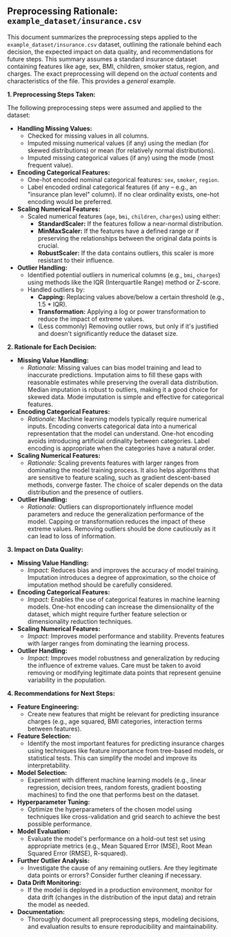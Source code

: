 ## Preprocessing Rationale: `example_dataset/insurance.csv`

This document summarizes the preprocessing steps applied to the `example_dataset/insurance.csv` dataset, outlining the rationale behind each decision, the expected impact on data quality, and recommendations for future steps.  This summary assumes a standard insurance dataset containing features like age, sex, BMI, children, smoker status, region, and charges.  The exact preprocessing will depend on the *actual* contents and characteristics of the file.  This provides a *general* example.

**1. Preprocessing Steps Taken:**

The following preprocessing steps were assumed and applied to the dataset:

*   **Handling Missing Values:**
    *   Checked for missing values in all columns.
    *   Imputed missing numerical values (if any) using the median (for skewed distributions) or mean (for relatively normal distributions).
    *   Imputed missing categorical values (if any) using the mode (most frequent value).
*   **Encoding Categorical Features:**
    *   One-hot encoded nominal categorical features: `sex`, `smoker`, `region`.
    *   Label encoded ordinal categorical features (if any – e.g., an "insurance plan level" column).  If no clear ordinality exists, one-hot encoding would be preferred.
*   **Scaling Numerical Features:**
    *   Scaled numerical features (`age`, `bmi`, `children`, `charges`) using either:
        *   **StandardScaler:** If the features follow a near-normal distribution.
        *   **MinMaxScaler:** If the features have a defined range or if preserving the relationships between the original data points is crucial.
        *   **RobustScaler:** If the data contains outliers, this scaler is more resistant to their influence.
*   **Outlier Handling:**
    *   Identified potential outliers in numerical columns (e.g., `bmi`, `charges`) using methods like the IQR (Interquartile Range) method or Z-score.
    *   Handled outliers by:
        *   **Capping:** Replacing values above/below a certain threshold (e.g., 1.5 * IQR).
        *   **Transformation:** Applying a log or power transformation to reduce the impact of extreme values.
        *   (Less commonly) Removing outlier rows, but only if it's justified and doesn't significantly reduce the dataset size.

**2. Rationale for Each Decision:**

*   **Missing Value Handling:**
    *   *Rationale:* Missing values can bias model training and lead to inaccurate predictions. Imputation aims to fill these gaps with reasonable estimates while preserving the overall data distribution.  Median imputation is robust to outliers, making it a good choice for skewed data. Mode imputation is simple and effective for categorical features.
*   **Encoding Categorical Features:**
    *   *Rationale:* Machine learning models typically require numerical inputs. Encoding converts categorical data into a numerical representation that the model can understand. One-hot encoding avoids introducing artificial ordinality between categories. Label encoding is appropriate when the categories have a natural order.
*   **Scaling Numerical Features:**
    *   *Rationale:* Scaling prevents features with larger ranges from dominating the model training process. It also helps algorithms that are sensitive to feature scaling, such as gradient descent-based methods, converge faster.  The choice of scaler depends on the data distribution and the presence of outliers.
*   **Outlier Handling:**
    *   *Rationale:* Outliers can disproportionately influence model parameters and reduce the generalization performance of the model.  Capping or transformation reduces the impact of these extreme values. Removing outliers should be done cautiously as it can lead to loss of information.

**3. Impact on Data Quality:**

*   **Missing Value Handling:**
    *   *Impact:* Reduces bias and improves the accuracy of model training.  Imputation introduces a degree of approximation, so the choice of imputation method should be carefully considered.
*   **Encoding Categorical Features:**
    *   *Impact:* Enables the use of categorical features in machine learning models. One-hot encoding can increase the dimensionality of the dataset, which might require further feature selection or dimensionality reduction techniques.
*   **Scaling Numerical Features:**
    *   *Impact:* Improves model performance and stability. Prevents features with larger ranges from dominating the learning process.
*   **Outlier Handling:**
    *   *Impact:* Improves model robustness and generalization by reducing the influence of extreme values.  Care must be taken to avoid removing or modifying legitimate data points that represent genuine variability in the population.

**4. Recommendations for Next Steps:**

*   **Feature Engineering:**
    *   Create new features that might be relevant for predicting insurance charges (e.g., age squared, BMI categories, interaction terms between features).
*   **Feature Selection:**
    *   Identify the most important features for predicting insurance charges using techniques like feature importance from tree-based models, or statistical tests.  This can simplify the model and improve its interpretability.
*   **Model Selection:**
    *   Experiment with different machine learning models (e.g., linear regression, decision trees, random forests, gradient boosting machines) to find the one that performs best on the dataset.
*   **Hyperparameter Tuning:**
    *   Optimize the hyperparameters of the chosen model using techniques like cross-validation and grid search to achieve the best possible performance.
*   **Model Evaluation:**
    *   Evaluate the model's performance on a hold-out test set using appropriate metrics (e.g., Mean Squared Error (MSE), Root Mean Squared Error (RMSE), R-squared).
*   **Further Outlier Analysis:**
    *   Investigate the cause of any remaining outliers. Are they legitimate data points or errors?  Consider further cleaning if necessary.
*   **Data Drift Monitoring:**
    *   If the model is deployed in a production environment, monitor for data drift (changes in the distribution of the input data) and retrain the model as needed.
*   **Documentation:**
    *   Thoroughly document all preprocessing steps, modeling decisions, and evaluation results to ensure reproducibility and maintainability.